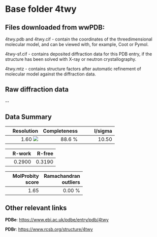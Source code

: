 # Base folder 4twy

## Files downloaded from wwPDB:

4twy.pdb and 4twy.cif - contain the coordinates of the threedimensional molecular model, and can be viewed with, for example, Coot or Pymol.

4twy-sf.cif - contains deposited diffraction data for this PDB entry, if the structure has been solved with X-ray or neutron crystallography.

4twy.mtz - contains structure factors after automatic refinement of molecular model against the diffraction data.

## Raw diffraction data

--<br> 

## Data Summary
|   | Resolution | Completeness| I/sigma |
|---|-------------:|----------------:|--------------:|
|   |1.60 <img src="https://latex.codecogs.com/svg.latex?{\mbox{\normalfont\AA}}"/>|88.6  %|<img width=50/>10.50|

|   | **R-work**| **R-free**   
|---|-------------:|----------------:|           
||0.2900|0.3190|

|   |**MolProbity<br>score**| **Ramachandran<br>outliers** 
|---|-------------:|----------------:|
||1.65|0.00 %|

## Other relevant links 
**PDBe**:  https://www.ebi.ac.uk/pdbe/entry/pdb/4twy
 
**PDBr**: https://www.rcsb.org/structure/4twy 


